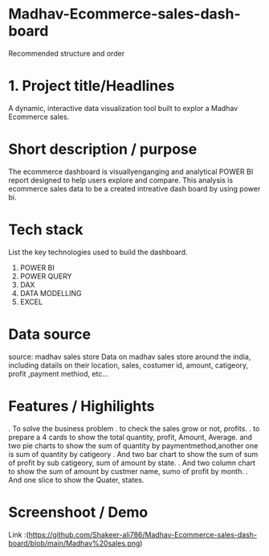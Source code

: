 # Madhav-Ecommerce-sales-dash-board
Recommended structure and order

# 1.  Project title/Headlines
A dynamic, interactive data visualization tool built to explor a Madhav Ecommerce sales.

# Short description / purpose
The ecommerce dashboard is visuallyenganging and analytical POWER BI report designed to help users explore and compare.
This analysis is ecommerce sales data to be a created intreative dash board by using power bi.

# Tech stack
List the key technologies used to build the dashboard.
1. POWER BI
2. POWER QUERY
3. DAX
4. DATA MODELLING
5. EXCEL

# Data source
source: madhav sales store
Data on madhav sales store around the india, including datails on their location, sales, costumer id, amount, catigeory, profit ,payment methiod, etc...

# Features / Highilights
. To solve the business problem
. to check the sales grow or not, profits.
. to prepare a 4 cards to show the total quantity, profit, Amount, Average. and two pie charts to show the sum of quantity by paymentmethod,another one is sum of quantity by catigeory 
. And two bar chart to show the sum of sum of profit by sub catigeory, sum of amount by state.
. And two column chart to show the sum of amount by custmer name, sumo of profit by month.
. And one slice to show the Quater, states.

# Screenshoot / Demo
Link :(https://github.com/Shakeer-ali786/Madhav-Ecommerce-sales-dash-board/blob/main/Madhav%20sales.png) 

